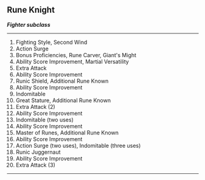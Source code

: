 ﻿## Rune Knight

***Fighter subclass***

___
1. Fighting Style, Second Wind
2. Action Surge
3. Bonus Proficiencies, Rune Carver, Giant's Might
4. Ability Score Improvement, Martial Versatility
5. Extra Attack
6. Ability Score Improvement
7. Runic Shield, Additional Rune Known
8. Ability Score Improvement
9. Indomitable
10. Great Stature, Additional Rune Known
11. Extra Attack (2)
12. Ability Score Improvement
13. Indomitable (two uses)
14. Ability Score Improvement
15. Master of Runes, Additional Rune Known
16. Ability Score Improvement
17. Action Surge (two uses), Indomitable (three uses)
18. Runic Juggernaut
19. Ability Score Improvement
20. Extra Attack (3)

---
